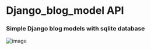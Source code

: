 # Django_blog_model API
### Simple Django blog models with sqlite database


![image](https://user-images.githubusercontent.com/29394759/52986859-007f7a00-33f1-11e9-93ab-d45d1179752f.png)
